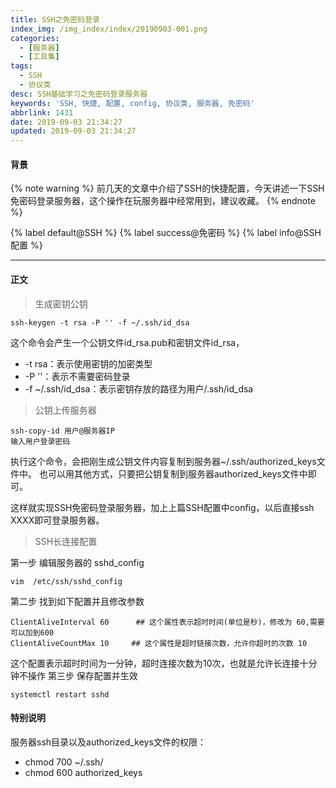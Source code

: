 ```yaml
---
title: SSH之免密码登录
index_img: /img_index/index/20190903-001.png
categories:
  - [服务器]
  - [工具集]
tags:
  - SSH
  - 协议类
desc: SSH基础学习之免密码登录服务器
keywords: 'SSH, 快捷, 配置, config, 协议类, 服务器, 免密码'
abbrlink: 1431
date: 2019-09-03 21:34:27
updated: 2019-09-03 21:34:27
---
```


#### 背景

{% note warning %}
前几天的文章中介绍了SSH的快捷配置，今天讲述一下SSH免密码登录服务器，这个操作在玩服务器中经常用到，建议收藏。
{% endnote %}

{% label default@SSH %} {% label success@免密码 %} {% label info@SSH配置 %}


<!--more-->
<hr />

#### 正文

> 生成密钥公钥

```
ssh-keygen -t rsa -P '' -f ~/.ssh/id_dsa
```
这个命令会产生一个公钥文件id_rsa.pub和密钥文件id_rsa，
* -t rsa：表示使用密钥的加密类型
* -P ''：表示不需要密码登录
* -f ~/.ssh/id_dsa：表示密钥存放的路径为用户/.ssh/id_dsa

> 公钥上传服务器

```
ssh-copy-id 用户@服务器IP
输入用户登录密码
```
执行这个命令，会把刚生成公钥文件内容复制到服务器~/.ssh/authorized_keys文件中。
也可以用其他方式，只要把公钥复制到服务器authorized_keys文件中即可。

这样就实现SSH免密码登录服务器，加上上篇SSH配置中config，以后直接ssh XXXX即可登录服务器。

> SSH长连接配置

第一步 编辑服务器的 sshd_config
```
vim  /etc/ssh/sshd_config
```
第二步 找到如下配置并且修改参数
```
ClientAliveInterval 60      ## 这个属性表示超时时间(单位是秒)，修改为 60,需要可以加到600
ClientAliveCountMax 10     ## 这个属性是超时链接次数，允许你超时的次数 10
```
这个配置表示超时时间为一分钟，超时连接次数为10次，也就是允许长连接十分钟不操作
第三步 保存配置并生效
```
systemctl restart sshd
```


#### 特别说明

服务器ssh目录以及authorized_keys文件的权限：

- chmod 700 ~/.ssh/
- chmod 600 authorized_keys
